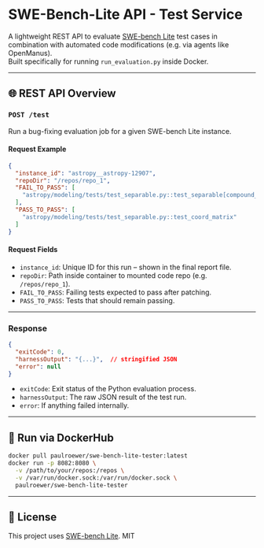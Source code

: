 # SWE-Bench-Lite API - Test Service

A lightweight REST API to evaluate [SWE-bench Lite](https://huggingface.co/datasets/princeton-nlp/SWE-bench_Lite) test cases in combination with automated code modifications (e.g. via agents like OpenManus).  
Built specifically for running `run_evaluation.py` inside Docker.

---

## 🌐 REST API Overview

### `POST /test`

Run a bug-fixing evaluation job for a given SWE-bench Lite instance.

#### Request Example

```json
{
  "instance_id": "astropy__astropy-12907",
  "repoDir": "/repos/repo_1",
  "FAIL_TO_PASS": [
    "astropy/modeling/tests/test_separable.py::test_separable[compound_model6-result6]"
  ],
  "PASS_TO_PASS": [
    "astropy/modeling/tests/test_separable.py::test_coord_matrix"
  ]
}
```

#### Request Fields

- `instance_id`: Unique ID for this run – shown in the final report file.
- `repoDir`: Path inside container to mounted code repo (e.g. `/repos/repo_1`).
- `FAIL_TO_PASS`: Failing tests expected to pass after patching.
- `PASS_TO_PASS`: Tests that should remain passing.

---

### Response

```json
{
  "exitCode": 0,
  "harnessOutput": "{...}",  // stringified JSON
  "error": null
}
```

- `exitCode`: Exit status of the Python evaluation process.
- `harnessOutput`: The raw JSON result of the test run.
- `error`: If anything failed internally.

---

## 🐳 Run via DockerHub

```bash
docker pull paulroewer/swe-bench-lite-tester:latest
docker run -p 8082:8080 \
  -v /path/to/your/repos:/repos \
  -v /var/run/docker.sock:/var/run/docker.sock \
  paulroewer/swe-bench-lite-tester
```

---

## 📜 License

This project uses [SWE-bench Lite](https://github.com/SWE-bench/SWE-bench/tree/main/swebench/harness). MIT
